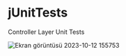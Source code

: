 # jUnitTests

Controller Layer Unit Tests

![Ekran görüntüsü 2023-10-12 155753](https://github.com/traaz/jUnitTests/assets/84031734/f04e23a5-5785-4776-bd8e-06e5985a0a37)

